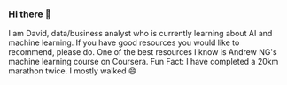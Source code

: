 ### Hi there 👋
I am David,  data/business analyst who is currently learning about AI and machine learning. If you have good resources you would like to recommend, please do. One of the best resources I know is Andrew NG's machine learning course on Coursera. 
Fun Fact: I have completed a 20km marathon twice. I mostly walked 😄

<!--
**ValuError/ValuError** is a ✨ _special_ ✨ repository because its `README.md` (this file) appears on your GitHub profile.

Here are some ideas to get you started:

- 🔭 I’m currently working on ...
- 🌱 I’m currently learning ...
- 👯 I’m looking to collaborate on ...
- 🤔 I’m looking for help with ...
- 💬 Ask me about ...
- 📫 How to reach me: ...
- 😄 Pronouns: ...
- ⚡ Fun fact: ...
-->
